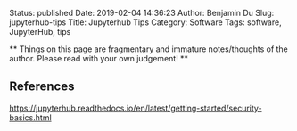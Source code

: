 Status: published
Date: 2019-02-04 14:36:23
Author: Benjamin Du
Slug: jupyterhub-tips
Title: Jupyterhub Tips
Category: Software
Tags: software, JupyterHub, tips

**
Things on this page are fragmentary and immature notes/thoughts of the author.
Please read with your own judgement!
**

## References

https://jupyterhub.readthedocs.io/en/latest/getting-started/security-basics.html